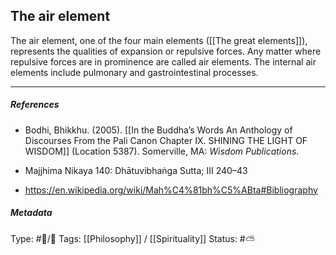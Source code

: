 ## The air element  # 

The air element, one of the four main elements ([[The great elements]]), represents the qualities of expansion or repulsive forces. Any matter where repulsive forces are in prominence are called air elements. The internal air elements include pulmonary and gastrointestinal processes. 

___

##### References

- Bodhi, Bhikkhu. (2005). [[In the Buddha’s Words An Anthology of Discourses From the Pali Canon Chapter IX. SHINING THE LIGHT OF WISDOM]] (Location 5387). Somerville, MA: _Wisdom Publications_.

- Majjhima Nikaya 140: Dhātuvibhaṅga Sutta; III 240–43

- https://en.wikipedia.org/wiki/Mah%C4%81bh%C5%ABta#Bibliography

##### Metadata

Type: #🔵/🔵 
Tags:  [[Philosophy]] / [[Spirituality]] 
Status: #⛅️ 